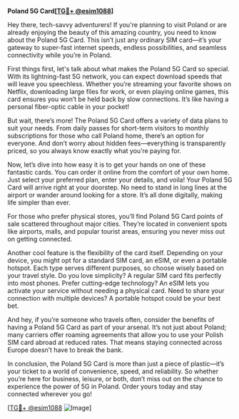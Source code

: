 **Poland 5G Card[[TG💪+ @esim1088](https://t.me/s/esim1088)]**

Hey there, tech-savvy adventurers! If you're planning to visit Poland or are already enjoying the beauty of this amazing country, you need to know about the Poland 5G Card. This isn’t just any ordinary SIM card—it’s your gateway to super-fast internet speeds, endless possibilities, and seamless connectivity while you’re in Poland.

First things first, let's talk about what makes the Poland 5G Card so special. With its lightning-fast 5G network, you can expect download speeds that will leave you speechless. Whether you’re streaming your favorite shows on Netflix, downloading large files for work, or even playing online games, this card ensures you won’t be held back by slow connections. It’s like having a personal fiber-optic cable in your pocket!

But wait, there’s more! The Poland 5G Card offers a variety of data plans to suit your needs. From daily passes for short-term visitors to monthly subscriptions for those who call Poland home, there’s an option for everyone. And don’t worry about hidden fees—everything is transparently priced, so you always know exactly what you’re paying for.

Now, let’s dive into how easy it is to get your hands on one of these fantastic cards. You can order it online from the comfort of your own home. Just select your preferred plan, enter your details, and voila! Your Poland 5G Card will arrive right at your doorstep. No need to stand in long lines at the airport or wander around looking for a store. It’s all done digitally, making life simpler than ever.

For those who prefer physical stores, you’ll find Poland 5G Card points of sale scattered throughout major cities. They’re located in convenient spots like airports, malls, and popular tourist areas, ensuring you never miss out on getting connected.

Another cool feature is the flexibility of the card itself. Depending on your device, you might opt for a standard SIM card, an eSIM, or even a portable hotspot. Each type serves different purposes, so choose wisely based on your travel style. Do you love simplicity? A regular SIM card fits perfectly into most phones. Prefer cutting-edge technology? An eSIM lets you activate your service without needing a physical card. Need to share your connection with multiple devices? A portable hotspot could be your best bet.

And hey, if you’re someone who travels often, consider the benefits of having a Poland 5G Card as part of your arsenal. It’s not just about Poland; many carriers offer roaming agreements that allow you to use your Polish SIM card abroad at reduced rates. That means staying connected across Europe doesn’t have to break the bank.

In conclusion, the Poland 5G Card is more than just a piece of plastic—it’s your ticket to a world of convenience, speed, and reliability. So whether you’re here for business, leisure, or both, don’t miss out on the chance to experience the power of 5G in Poland. Order yours today and stay connected wherever you go!

[[TG💪+ @esim1088](https://t.me/s/esim1088) ![Image](https://i.postimg.cc/Y0z9fWf4/image.png)]